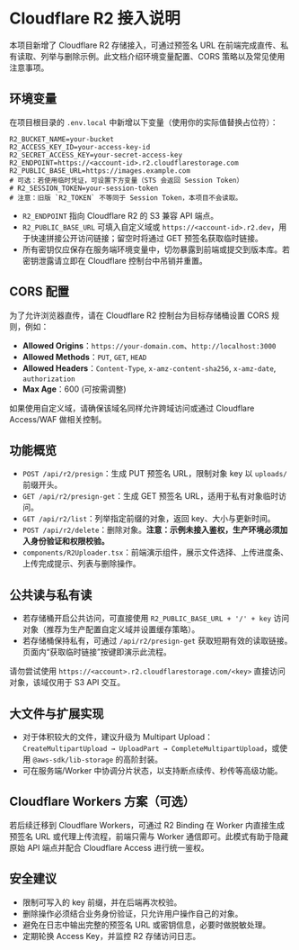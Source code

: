 # Cloudflare R2 接入说明

本项目新增了 Cloudflare R2 存储接入，可通过预签名 URL 在前端完成直传、私有读取、列举与删除示例。此文档介绍环境变量配置、CORS 策略以及常见使用注意事项。

## 环境变量
在项目根目录的 `.env.local` 中新增以下变量（使用你的实际值替换占位符）：

```
R2_BUCKET_NAME=your-bucket
R2_ACCESS_KEY_ID=your-access-key-id
R2_SECRET_ACCESS_KEY=your-secret-access-key
R2_ENDPOINT=https://<account-id>.r2.cloudflarestorage.com
R2_PUBLIC_BASE_URL=https://images.example.com
# 可选：若使用临时凭证，可设置下方变量（STS 会返回 Session Token）
# R2_SESSION_TOKEN=your-session-token
# 注意：旧版 `R2_TOKEN` 不等同于 Session Token，本项目不会读取。
```

- `R2_ENDPOINT` 指向 Cloudflare R2 的 S3 兼容 API 端点。
- `R2_PUBLIC_BASE_URL` 可填入自定义域或 `https://<account-id>.r2.dev`，用于快速拼接公开访问链接；留空时将通过 GET 预签名获取临时链接。
- 所有密钥仅应保存在服务端环境变量中，切勿暴露到前端或提交到版本库。若密钥泄露请立即在 Cloudflare 控制台中吊销并重置。

## CORS 配置
为了允许浏览器直传，请在 Cloudflare R2 控制台为目标存储桶设置 CORS 规则，例如：

- **Allowed Origins**：`https://your-domain.com`、`http://localhost:3000`
- **Allowed Methods**：`PUT`, `GET`, `HEAD`
- **Allowed Headers**：`Content-Type`, `x-amz-content-sha256`, `x-amz-date`, `authorization`
- **Max Age**：600 (可按需调整)

如果使用自定义域，请确保该域名同样允许跨域访问或通过 Cloudflare Access/WAF 做相关控制。

## 功能概览
- `POST /api/r2/presign`：生成 PUT 预签名 URL，限制对象 key 以 `uploads/` 前缀开头。
- `GET /api/r2/presign-get`：生成 GET 预签名 URL，适用于私有对象临时访问。
- `GET /api/r2/list`：列举指定前缀的对象，返回 key、大小与更新时间。
- `POST /api/r2/delete`：删除对象。**注意：示例未接入鉴权，生产环境必须加入身份验证和权限校验。**
- `components/R2Uploader.tsx`：前端演示组件，展示文件选择、上传进度条、上传完成提示、列表与删除操作。

## 公共读与私有读
- 若存储桶开启公共访问，可直接使用 `R2_PUBLIC_BASE_URL + '/' + key` 访问对象（推荐为生产配置自定义域并设置缓存策略）。
- 若存储桶保持私有，可通过 `/api/r2/presign-get` 获取短期有效的读取链接。页面内“获取临时链接”按键即演示此流程。

请勿尝试使用 `https://<account>.r2.cloudflarestorage.com/<key>` 直接访问对象，该域仅用于 S3 API 交互。

## 大文件与扩展实现
- 对于体积较大的文件，建议升级为 Multipart Upload：`CreateMultipartUpload → UploadPart → CompleteMultipartUpload`，或使用 `@aws-sdk/lib-storage` 的高阶封装。
- 可在服务端/Worker 中协调分片状态，以支持断点续传、秒传等高级功能。

## Cloudflare Workers 方案（可选）
若后续迁移到 Cloudflare Workers，可通过 R2 Binding 在 Worker 内直接生成预签名 URL 或代理上传流程，前端只需与 Worker 通信即可。此模式有助于隐藏原始 API 端点并配合 Cloudflare Access 进行统一鉴权。

## 安全建议
- 限制可写入的 key 前缀，并在后端再次校验。
- 删除操作必须结合业务身份验证，只允许用户操作自己的对象。
- 避免在日志中输出完整的预签名 URL 或密钥信息，必要时做脱敏处理。
- 定期轮换 Access Key，并监控 R2 存储访问日志。
